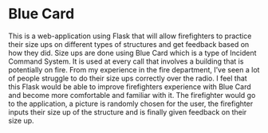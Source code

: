 # Blue Card
This is a web-application using Flask that will allow firefighters to practice their size ups on different types of structures and get feedback based on how they did. Size ups are done using Blue Card which is a type of Incident Command System. It is used at every call that involves a building that is potentially on fire. From my experience in the fire department, I’ve seen a lot of people struggle to do their size ups correctly over the radio. I feel that this Flask would be able to improve firefighters experience with Blue Card and become more comfortable and familiar with it. The firefighter would go to the application, a picture is randomly chosen for the user, the firefighter inputs their size up of the structure and is finally given feedback on their size up.
